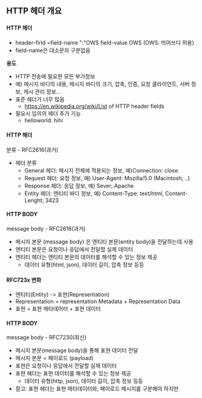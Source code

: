 ## HTTP 헤더 개요

#### HTTP 헤더

- header-firld =field-name ":"OWS field-value OWS (OWS: 띄어쓰디 허용)
- field-name은 대소문자 구분없음

**용도**
- HTTP 전송에 필요한 모든 부가정보
- 예) 메시지 바디의 내용, 메시지 바디의 크기, 압축, 인증, 요청 클라이언트, 서버 정보, 캐시 관리 정보...
- 표준 헤더가 너무 많음
    - https://en.wikipedia.org/wiki/List of HTTP header fields
- 필요시 임의의 헤더 추가 기능
    - helloworld: hihi


#### HTTP 해더
분류 - RFC2616(과거)

- 헤더 분류
    - General 헤더: 메시지 전체에 적용되는 정보, 예)Connection: close
    - Request 헤더: 요청 정보, 예) User-Agent: Mozilla/5.0 (Macintosh; ..)
    - Response 헤더: 응답 정보, 예) Sever; Apache
    - Entity 헤더: 엔티티 바디 정보, 예) Content-Type: text/html, Content-Lenght; 3423

#### HTTP BODY
message body - RFC2616(과거)

- 메시지 본문 (message body)
은 엔티티 본문(entity body)을 전달하는데 사용
- 엔티티 본문은 요청이나 응답에서 전달할 실제 데이터
- 엔티티 헤더는 엔티티 본문의 데이터를 해석할 수 있는 정보 제공
    - 데이터 유형(html, json), 데이터 길이, 압축 정보 등등

#### RFC723x 변화

- 엔티티(Entity) -> 표현(Representation)
- Representation = representation Metadata + Representation Data
- 표현 = 표현 메타데어터 + 표현 데이터

#### HTTP BODY
message body - RFC7230(최신)

- 메시지 본문(message body)을 통해 표현 데이터 전달
- 메시지 본문 = 페이로드 (payload)
- 표현은 요청이나 응답에서 전달할 실제 데이터
- 표현 헤더는 표현 데이터를 해석할 수 있는 정보 제공
    - 데이터 유형(http, json), 데이터 길이, 압축 정보 등등
- 참고: 표현 헤더는 표현 메타데이터와, 페이로드 메시지를 구분해야 하지만